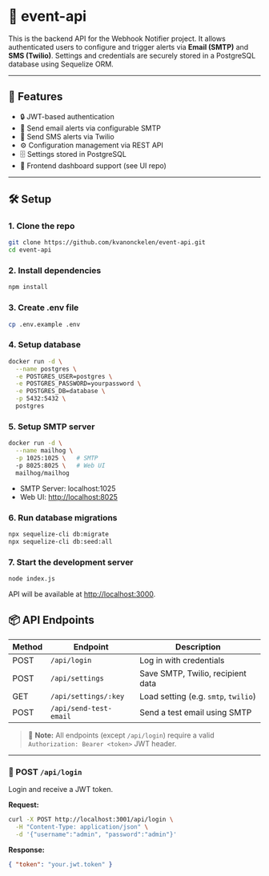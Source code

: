 # 📡 event-api

This is the backend API for the Webhook Notifier project. It allows authenticated users to configure and trigger alerts via **Email (SMTP)** and **SMS (Twilio)**. Settings and credentials are securely stored in a PostgreSQL database using Sequelize ORM.

---

## 🚀 Features

- 🔒 JWT-based authentication
- 📧 Send email alerts via configurable SMTP
- 📱 Send SMS alerts via Twilio
- ⚙️ Configuration management via REST API
- 🗄 Settings stored in PostgreSQL
- 🔌 Frontend dashboard support (see UI repo)

---

## 🛠 Setup

### 1. Clone the repo

```bash
git clone https://github.com/kvanonckelen/event-api.git
cd event-api
```

### 2. Install dependencies

```bash
npm install
```

### 3. Create .env file

```bash
cp .env.example .env
```

### 4. Setup database

```bash
docker run -d \
  --name postgres \
  -e POSTGRES_USER=postgres \
  -e POSTGRES_PASSWORD=yourpassword \
  -e POSTGRES_DB=database \
  -p 5432:5432 \
  postgres
```

### 5. Setup SMTP server

```bash
docker run -d \
  --name mailhog \
  -p 1025:1025 \   # SMTP
  -p 8025:8025 \   # Web UI
  mailhog/mailhog
```

- SMTP Server: localhost:1025
- Web UI: [http://localhost:8025](http://localhost:8025)

### 6. Run database migrations

```bash
npx sequelize-cli db:migrate
npx sequelize-cli db:seed:all
```

### 7. Start the development server

```bash
node index.js
```

API will be available at [http://localhost:3000](http://localhost:3000).

## 📦 API Endpoints

| Method | Endpoint                | Description                          |
|--------|-------------------------|--------------------------------------|
| POST   | `/api/login`            | Log in with credentials              |
| POST   | `/api/settings`         | Save SMTP, Twilio, recipient data    |
| GET    | `/api/settings/:key`    | Load setting (e.g. `smtp`, `twilio`) |
| POST   | `/api/send-test-email`  | Send a test email using SMTP         |

> 🔐 **Note:** All endpoints (except `/api/login`) require a valid `Authorization: Bearer <token>` JWT header.

---

### 🔑 POST `/api/login`

Login and receive a JWT token.

**Request:**

```bash
curl -X POST http://localhost:3001/api/login \
  -H "Content-Type: application/json" \
  -d '{"username":"admin", "password":"admin"}'
```

**Response:**

```json
{ "token": "your.jwt.token" }
```



